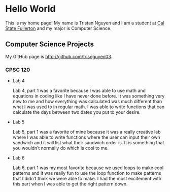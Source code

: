 # Hello World

This is my home page! My name is Tristan Nguyen and I am a student at [Cal State Fullerton](http://www.fullerton.edu/) and my major is Computer Science.

## Computer Science Projects

My GitHub page is http://github.com/trisnguyen03.

### CPSC 120

* Lab 4

    Lab 4, part 1 was a favorite because I was able to use math and equations
    in coding like I have never done before. It was something very new to me
    and how everything was calculated was much different than what I was used
    to in regular math. I was able to write functions that can calculate the
    days between two dates you put to your desire.

* Lab 5

    Lab 5, part 1 was a favorite of mine because it was a really creative lab
    where I was able to write functions where the user can input their own
    sandwich and it will list what their sandwich order is. It is something
    that you wouldn’t normally do which is cool to me.

* Lab 6

    Lab 6, part 1 was my most favorite because we used loops to make cool
    patterns and it was really fun to use the loop function to make patterns
    that I didn’t think we were able to make. I had the most excitement with
    this part when I was able to get the right pattern down.